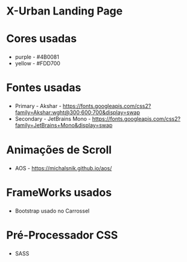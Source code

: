 # X-Urban Landing Page <h1>

# Cores usadas <h3>
* purple - #4B0081
* yellow - #FDD700

# Fontes usadas <h3>
* Primary - Akshar - <https://fonts.googleapis.com/css2?family=Akshar:wght@300;600;700&display=swap>
* Secondary - JetBrains Mono - <https://fonts.googleapis.com/css2?family=JetBrains+Mono&display=swap>

# Animações de Scroll <h3>
* AOS - <https://michalsnik.github.io/aos/>

# FrameWorks usados <h3>
* Bootstrap usado no Carrossel

# Pré-Processador CSS <h3>
* SASS